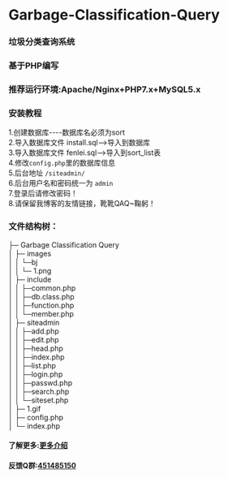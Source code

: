 # Garbage-Classification-Query

### 垃圾分类查询系统

### 基于PHP编写

### 推荐运行环境:Apache/Nginx+PHP7.x+MySQL5.x
### 安装教程<br >
1.创建数据库----数据库名必须为sort<br >
2.导入数据库文件 install.sql-->导入到数据库<br >
3.导入数据库文件 fenlei.sql-->导入到sort_list表<br >
4.修改`config.php`里的数据库信息<br >
5.后台地址 `/siteadmin/`<br >
6.后台用户名和密码统一为 `admin`<br >
7.登录后请修改密码！<br >
8.请保留我博客的友情链接，靴靴QAQ~鞠躬！<br >

### 文件结构树：<br >
├─ Garbage Classification Query<br >
│  ├─ images<br >
│  │  └─bj<br >
│  │    └─ 1.png<br >
│  ├─ include<br >
│  │  ├─common.php<br >
│  │  ├─db.class.php<br >
│  │  ├─function.php<br >
│  │  └─member.php<br >
│  ├─ siteadmin<br >
│  │  ├─add.php<br >
│  │  ├─edit.php<br >
│  │  ├─head.php<br >
│  │  ├─index.php<br >
│  │  ├─list.php<br >
│  │  ├─login.php<br >
│  │  ├─passwd.php<br >
│  │  ├─search.php<br >
│  │  └─siteset.php<br >
│  ├─ 1.gif<br >
│  ├─ config.php<br >
│  └─ index.php<br >



#### 了解更多:<a href="https://www.citrons.cn/yuanma/255.html">更多介绍</a>

#### 反馈Q群:<a href="https://jq.qq.com/?_wv=1027&k=5ToO8AM">451485150</a>
